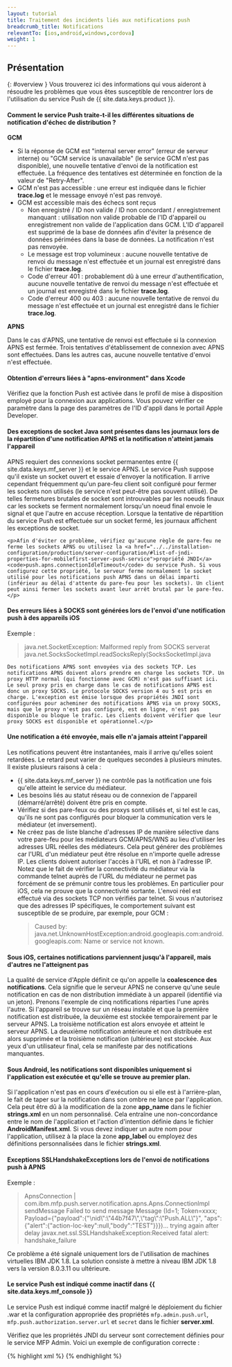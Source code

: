 ```yaml
---
layout: tutorial
title: Traitement des incidents liés aux notifications push
breadcrumb_title: Notifications
relevantTo: [ios,android,windows,cordova]
weight: 1
---
```

<!-- NLS_CHARSET=UTF-8 -->
## Présentation
{: #overview }
Vous trouverez ici des informations qui vous aideront à résoudre les problèmes que vous êtes susceptible de rencontrer lors de l'utilisation du service Push de {{ site.data.keys.product }}.

<div class="panel panel-default">
  <div class="panel-heading"><h4>Comment le service Push traite-t-il les différentes situations de notification d'échec de distribution ?</h4></div>
  <div class="panel-body">
    <b>GCM</b><br/>
    <ul>
        <li>Si la réponse de GCM est "internal server error" (erreur de serveur interne) ou "GCM service is unavailable" (le service GCM n'est pas disponible), une nouvelle tentative d'envoi de la notification est effectuée. La fréquence des tentatives est déterminée en fonction de la valeur de "Retry-After".</li>
        <li>GCM n'est pas accessible : une erreur est indiquée dans le fichier <b>trace.log</b> et le message envoyé n'est pas renvoyé.</li>
        <li>GCM est accessible mais des échecs sont reçus
            <ul>
                <li>Non enregistré / ID non valide / ID non concordant / enregistrement manquant :  utilisation non valide probable de l'ID d'appareil ou enregistrement non valide de l'application dans GCM. L'ID d'appareil est supprimé de la base de données afin d'éviter la présence de données périmées dans la base de données. La notification n'est pas renvoyée.</li>
                <li>Le message est trop volumineux : aucune nouvelle tentative de renvoi du message n'est effectuée et un journal est enregistré dans le fichier <b>trace.log</b>.</li>
                <li>Code d'erreur 401 : probablement dû à une erreur d'authentification, aucune nouvelle tentative de renvoi du message n'est effectuée et un journal est enregistré dans le fichier <b>trace.log</b>.</li>
                <li>Code d'erreur 400 ou 403 : aucune nouvelle tentative de renvoi du message n'est effectuée et un journal est enregistré dans le fichier <b>trace.log</b>.</li>
            </ul>
        </li>
    </ul>
    <b>APNS</b><br/>
    <p>Dans le cas d'APNS, une tentative de renvoi est effectuée si la connexion APNS est fermée. Trois tentatives d'établissement de connexion avec APNS sont effectuées. Dans les autres cas, aucune nouvelle tentative d'envoi n'est effectuée.</p>
  </div>
</div>

<div class="panel panel-default">
  <div class="panel-heading"><h4>Obtention d'erreurs liées à "apns-environment" dans Xcode</h4></div>
  <div class="panel-body">
    <p>Vérifiez que la fonction Push est activée dans le profil de mise à disposition employé pour la connexion aux applications. Vous pouvez vérifier ce paramètre dans la page des paramètres de l'ID d'appli dans le portail Apple Developer.</p>
  </div>
</div>

<div class="panel panel-default">
  <div class="panel-heading"><h4>Des exceptions de socket Java sont présentes dans les journaux lors de la répartition d'une notification APNS et la notification n'atteint jamais l'appareil</h4></div>
  <div class="panel-body">
    <p>APNS requiert des connexions socket permanentes entre {{ site.data.keys.mf_server }} et le service APNS. Le service Push suppose qu'il existe un socket ouvert et essaie d'envoyer la notification. Il arrive cependant fréquemment qu'un pare-feu client soit configuré pour fermer les sockets non utilisés (le service n'est peut-être pas souvent utilisé). De telles fermetures brutales de socket sont introuvables par les noeuds finaux car les sockets se ferment normalement lorsqu'un noeud final envoie le signal et que l'autre en accuse réception. Lorsque la tentative de répartition du service Push est effectuée sur un socket fermé, les journaux affichent les exceptions de socket.</p>
    
    <p>Afin d'éviter ce problème, vérifiez qu'aucune règle de pare-feu ne ferme les sockets APNS ou utilisez la <a href="../../installation-configuration/production/server-configuration/#list-of-jndi-properties-for-mobilefirst-server-push-service">propriété JNDI</a> <code>push.apns.connectionIdleTimeout</code> du service Push. Si vous configurez cette propriété, le serveur ferme normalement le socket utilisé pour les notifications push APNS dans un délai imparti (inférieur au délai d'attente du pare-feu pour les sockets). Un client peut ainsi fermer les sockets avant leur arrêt brutal par le pare-feu.</p>
  </div>
</div>

<div class="panel panel-default">
  <div class="panel-heading"><h4>Des erreurs liées à SOCKS sont générées lors de l'envoi d'une notification push à des appareils iOS</h4></div>
  <div class="panel-body">
    <p>Exemple : <blockquote>java.net.SocketException: Malformed reply from SOCKS serverat java.net.SocksSocketImpl.readSocksReply(SocksSocketImpl.java</blockquote>
    
    Des notifications APNS sont envoyées via des sockets TCP. Les notifications APNS doivent alors prendre en charge les sockets TCP. Un proxy HTTP normal (qui fonctionne avec GCM) n'est pas suffisant ici. Le seul proxy pris en charge dans le cas de notifications APNS est donc un proxy SOCKS. Le protocole SOCKS version 4 ou 5 est pris en charge. L'exception est émise lorsque des propriétés JNDI sont configurées pour acheminer des notifications APNS via un proxy SOCKS, mais que le proxy n'est pas configuré, est en ligne, n'est pas disponible ou bloque le trafic. Les clients doivent vérifier que leur proxy SOCKS est disponible et opérationnel.</p>
  </div>
</div>

<div class="panel panel-default">
  <div class="panel-heading"><h4>Une notification a été envoyée, mais elle n'a jamais atteint l'appareil</h4></div>
  <div class="panel-body">
    <p>Les notifications peuvent être instantanées, mais il arrive qu'elles soient retardées. Le retard peut varier de quelques secondes à plusieurs minutes. Il existe plusieurs raisons à cela :</p>
    <ul>
        <li>{{ site.data.keys.mf_server }} ne contrôle pas la notification une fois qu'elle atteint le service du médiateur.</li>
        <li>Les besoins liés au statut réseau ou de connexion de l'appareil (démarré/arrêté) doivent être pris en compte.</li>
        <li>Vérifiez si des pare-feux ou des proxys sont utilisés et, si tel est le cas, qu'ils ne sont pas configurés pour bloquer la communication vers le médiateur (et inversement).</li>
        <li>Ne créez pas de liste blanche d'adresses IP de manière sélective dans votre pare-feu pour les médiateurs GCM/APNS/WNS au lieu d'utiliser les adresses URL réelles des médiateurs. Cela peut générer des problèmes car l'URL d'un médiateur peut être résolue en n'importe quelle adresse IP. Les clients doivent autoriser l'accès à l'URL et non à l'adresse IP. Notez que le fait de vérifier la connectivité du médiateur via la commande telnet auprès de l'URL du médiateur ne permet pas forcément de se prémunir contre tous les problèmes. En particulier pour iOS, cela ne prouve que la connectivité sortante. L'envoi réel est effectué via des sockets TCP non vérifiés par telnet. Si vous n'autorisez que des adresses IP spécifiques, le comportement suivant est susceptible de se produire, par exemple, pour GCM : <blockquote>Caused by: java.net.UnknownHostException:android.googleapis.com:android.googleapis.com: Name or service not known.</blockquote></li>
    </ul>
  </div>
</div>

<div class="panel panel-default">
  <div class="panel-heading"><h4>Sous iOS, certaines notifications parviennent jusqu'à l'appareil, mais d'autres ne l'atteignent pas</h4></div>
  <div class="panel-body">
    <p>La qualité de service d'Apple définit ce qu'on appelle la <b>coalescence des notifications</b>. Cela signifie que le serveur APNS ne conserve qu'une seule notification en cas de non distribution immédiate à un appareil (identifié via un jeton). Prenons l'exemple de cinq notifications réparties l'une après l'autre. Si l'appareil se trouve sur un réseau instable et que la première notification est distribuée, la deuxième est stockée temporairement par le serveur APNS. La troisième notification est alors envoyée et atteint le serveur APNS. La deuxième notification antérieure et non distribuée est alors supprimée et la troisième notification (ultérieure) est stockée. Aux yeux d'un utilisateur final, cela se manifeste par des notifications manquantes.</p>
  </div>
</div>

<div class="panel panel-default">
  <div class="panel-heading"><h4>Sous Android, les notifications sont disponibles uniquement si l'application est exécutée et qu'elle se trouve au premier plan.</h4></div>
  <div class="panel-body">
    <p>Si l'application n'est pas en cours d'exécution ou si elle est à l'arrière-plan, le fait de taper sur la notification dans son ombre ne lance par l'application. Cela peut être dû à la modification de la zone <b>app_name</b> dans le fichier <b>strings.xml</b> en un nom personnalisé. Cela entraîne une non-concordance entre le nom de l'application et l'action d'intention définie dans le fichier <b>AndroidManifest.xml</b>.  Si vous devez indiquer un autre nom pour l'application, utilisez à la place la zone <b>app_label</b> ou employez des définitions personnalisées dans le fichier <b>strings.xml</b>.</p>
  </div>
</div>


<div class="panel panel-default">
  <div class="panel-heading"><h4>Exceptions SSLHandshakeExceptions lors de l'envoi de notifications push à APNS</h4></div>
  <div class="panel-body">
  <p>Exemple :</p> <blockquote>ApnsConnection | com.ibm.mfp.push.server.notification.apns.Apns.Connectionlmpl sendMessage Failed to send message Message (Id=1;  Token=xxxx; Payload={"payload":{"\nid\":\"44b7f47\",\"tag\":\"Push.ALL\"}", "aps":{"alert":{"action-loc-key":null,"body":"TEST"}}})... trying again after delay javax.net.ssl.SSLHandshakeException:Received fatal alert: handshake_failure</blockquote>
<p>Ce problème a été signalé uniquement lors de l'utilisation de machines virtuelles IBM JDK 1.8. La solution consiste à mettre à niveau IBM JDK 1.8 vers la version 8.0.3.11 ou ultérieure.</p>
  </div>
</div>

<div class="panel panel-default">
  <div class="panel-heading"><h4>Le service Push est indiqué comme inactif dans {{ site.data.keys.mf_console }}</h4></div>
  <div class="panel-body">
    <p>Le service Push est indiqué comme inactif malgré le déploiement du fichier .war et la configuration appropriée des propriétés <code>mfp.admin.push.url</code>, <code>mfp.push.authorization.server.url</code> et <code>secret</code> dans le fichier <b>server.xml</b>.</p>
    <p>Vérifiez que les propriétés JNDI du serveur sont correctement définies pour le service MFP Admin. Voici un exemple de configuration correcte :</p>

{% highlight xml %}
<jndiEntry jndiName="mfpadmin/mfp.admin.push.url" value='"http://localhost:9080/imfpush"'/>
<jndiEntry jndiName="mfpadmin/mfp.admin.authorization.server.url" value='"http://localhost:9080/mfp"'/>
<jndiEntry jndiName="mfpadmin/mfp.push.authorization.client.id" value='"push-client-id"'/>
<jndiEntry jndiName="mfpadmin/mfp.push.authorization.client.secret" value='"pushSecret"'/>
<jndiEntry jndiName="mfpadmin/mfp.admin.authorization.client.id" value='"admin-client-id"'/>
<jndiEntry jndiName="mfpadmin/mfp.admin.authorization.client.secret" value='"adminSecret"'/>
<jndiEntry jndiName="mfpadmin/mfp.config.service.password" value='"{xor}DCs+LStubWw="'/>
<jndiEntry jndiName="mfpadmin/mfp.config.service.user" value='"configUser"'/>
{% endhighlight %}
  </div>
</div>
